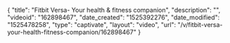 {
    "title": "Fitbit Versa- Your health & fitness companion",
    "description": "",
    "videoid": "162898467",
    "date_created": "1525392276",
    "date_modified": "1525478258",
    "type": "captivate",
    "layout": "video",
    "url": "\/v\/fitbit-versa-your-health-fitness-companion\/162898467"
}
